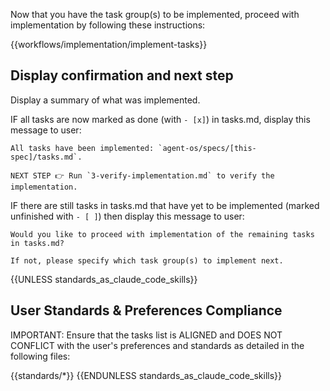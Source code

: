 Now that you have the task group(s) to be implemented, proceed with implementation by following these instructions:

{{workflows/implementation/implement-tasks}}

## Display confirmation and next step

Display a summary of what was implemented.

IF all tasks are now marked as done (with `- [x]`) in tasks.md, display this message to user:

```
All tasks have been implemented: `agent-os/specs/[this-spec]/tasks.md`.

NEXT STEP 👉 Run `3-verify-implementation.md` to verify the implementation.
```

IF there are still tasks in tasks.md that have yet to be implemented (marked unfinished with `- [ ]`) then display this message to user:

```
Would you like to proceed with implementation of the remaining tasks in tasks.md?

If not, please specify which task group(s) to implement next.
```

{{UNLESS standards_as_claude_code_skills}}
## User Standards & Preferences Compliance

IMPORTANT: Ensure that the tasks list is ALIGNED and DOES NOT CONFLICT with the user's preferences and standards as detailed in the following files:

{{standards/*}}
{{ENDUNLESS standards_as_claude_code_skills}}
